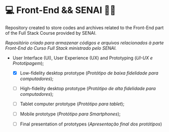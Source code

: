 # :computer: Front-End && SENAI :woman_student:



Repository created to store codes and archives related to the Front-End part of the Full Stack Course provided by SENAI.

_Repositório criado para armazenar códigos e arquivos relacionados à parte Front-End do Curso Full Stack ministrado pelo SENAI._

- User Interface (UI), User Experience (UX) and Prototyping (_UI-UX e Prototipagem_);
  - [x] Low-fidelity desktop prototype (_Protótipo de baixa fidelidade para computadores_);
  - [ ] High-fidelity desktop prototype (_Protótipo de alta fidelidade para computadores_);
  - [ ] Tablet computer prototype (_Protótipo para tablet_);
  - [ ] Mobile prototype (_Protótipo para Smartphones_);
  - [ ] Final presentation of prototypes (_Apresentação final dos protótipos_)

